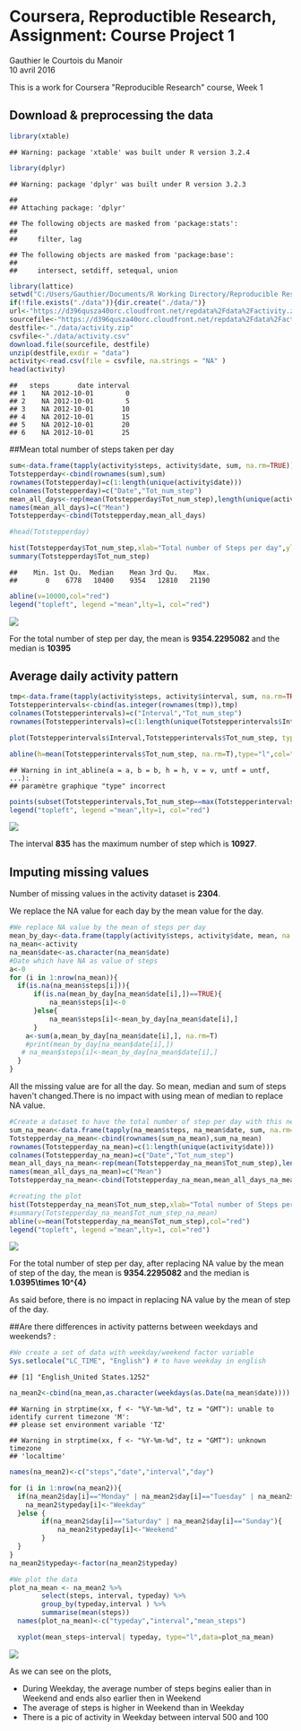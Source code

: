 # Coursera, Reproductible Research, Assignment: Course Project 1
Gauthier le Courtois du Manoir  
10 avril 2016  



This is a work for Coursera "Reproducible Research" course, Week 1  

## Download & preprocessing the data

```r
library(xtable)
```

```
## Warning: package 'xtable' was built under R version 3.2.4
```

```r
library(dplyr)
```

```
## Warning: package 'dplyr' was built under R version 3.2.3
```

```
## 
## Attaching package: 'dplyr'
```

```
## The following objects are masked from 'package:stats':
## 
##     filter, lag
```

```
## The following objects are masked from 'package:base':
## 
##     intersect, setdiff, setequal, union
```

```r
library(lattice)
setwd("C:/Users/Gauthier/Documents/R Working Directory/Reproducible Research/")
if(!file.exists("./data")){dir.create("./data/")}
url<-"https://d396qusza40orc.cloudfront.net/repdata%2Fdata%2Factivity.zip"
sourcefile<-"https://d396qusza40orc.cloudfront.net/repdata%2Fdata%2Factivity.zip"
destfile<-"./data/activity.zip"
csvfile<-"./data/activity.csv"
download.file(sourcefile, destfile)
unzip(destfile,exdir = "data")
activity<-read.csv(file = csvfile, na.strings = "NA" )
head(activity)
```

```
##   steps       date interval
## 1    NA 2012-10-01        0
## 2    NA 2012-10-01        5
## 3    NA 2012-10-01       10
## 4    NA 2012-10-01       15
## 5    NA 2012-10-01       20
## 6    NA 2012-10-01       25
```
##Mean total number of steps taken per day

```r
sum<-data.frame(tapply(activity$steps, activity$date, sum, na.rm=TRUE))
Totstepperday<-cbind(rownames(sum),sum)
rownames(Totstepperday)=c(1:length(unique(activity$date)))
colnames(Totstepperday)=c("Date","Tot_num_step")
mean_all_days<-rep(mean(Totstepperday$Tot_num_step),length(unique(activity$date)))
names(mean_all_days)=c("Mean")
Totstepperday<-cbind(Totstepperday,mean_all_days)

#head(Totstepperday)

hist(Totstepperday$Tot_num_step,xlab="Total number of Steps per day",ylab="Frequency in days",ylim=c(0,30),main="Total number of steps taken per day",col="lightblue", breaks=10)
summary(Totstepperday$Tot_num_step)
```

```
##    Min. 1st Qu.  Median    Mean 3rd Qu.    Max. 
##       0    6778   10400    9354   12810   21190
```

```r
abline(v=10000,col="red")
legend("topleft", legend ="mean",lty=1, col="red")
```

![](PA1_template_files/figure-html/unnamed-chunk-1-1.png)
  
For the total number of step per day, the mean is **9354.2295082** and the median is **10395**
  

## Average daily activity pattern

```r
tmp<-data.frame(tapply(activity$steps, activity$interval, sum, na.rm=TRUE))
Totstepperintervals<-cbind(as.integer(rownames(tmp)),tmp)
colnames(Totstepperintervals)=c("Interval","Tot_num_step")
rownames(Totstepperintervals)=c(1:length(unique(Totstepperintervals$Interval)))

plot(Totstepperintervals$Interval,Totstepperintervals$Tot_num_step, type="l",col="blue",xlab="Intervals",ylab="Total number of steps taken per interval",main="Average number of steps taken")

abline(h=mean(Totstepperintervals$Tot_num_step, na.rm=T),type="l",col="red")
```

```
## Warning in int_abline(a = a, b = b, h = h, v = v, untf = untf, ...):
## paramètre graphique "type" incorrect
```

```r
points(subset(Totstepperintervals,Tot_num_step==max(Totstepperintervals$Tot_num_step,na.rm=T))$Interval,max(Totstepperintervals$Tot_num_step,na.rm=T),col="red")
legend("topleft", legend ="mean",lty=1, col="red")
```

![](PA1_template_files/figure-html/unnamed-chunk-2-1.png)
  
The interval **835** has the maximum number of step which is **10927**.
  
## Imputing missing values
Number of missing values in the activity dataset is **2304**.

We replace the NA value for each day by the mean value for the day.


```r
#We replace NA value by the mean of steps per day
mean_by_day<-data.frame(tapply(activity$steps, activity$date, mean, na.rm=TRUE))
na_mean<-activity
na_mean$date<-as.character(na_mean$date)
#Date which have NA as value of steps
a<-0
for (i in 1:nrow(na_mean)){
  if(is.na(na_mean$steps[i])){
      if(is.na(mean_by_day[na_mean$date[i],])==TRUE){
          na_mean$steps[i]<-0
      }else{
          na_mean$steps[i]<-mean_by_day[na_mean$date[i],]
      }
    a<-sum(a,mean_by_day[na_mean$date[i],], na.rm=T)
    #print(mean_by_day[na_mean$date[i],])
   # na_mean$steps[i]<-mean_by_day[na_mean$date[i],]
  }
}
```
  
All the missing value are for all the day. So mean, median and sum of steps haven't changed.There is no impact with using mean of median to replace NA value.


```r
#Create a dataset to have the total number of step per day with this new dataset
sum_na_mean<-data.frame(tapply(na_mean$steps, na_mean$date, sum, na.rm=TRUE))
Totstepperday_na_mean<-cbind(rownames(sum_na_mean),sum_na_mean)
rownames(Totstepperday_na_mean)=c(1:length(unique(activity$date)))
colnames(Totstepperday_na_mean)=c("Date","Tot_num_step")
mean_all_days_na_mean<-rep(mean(Totstepperday_na_mean$Tot_num_step),length(unique(activity$date)))
names(mean_all_days_na_mean)=c("Mean")
Totstepperday_na_mean<-cbind(Totstepperday_na_mean,mean_all_days_na_mean)

#creating the plot
hist(Totstepperday_na_mean$Tot_num_step,xlab="Total number of Steps per day after transforming NA value by the mean of day",ylab="Frequency in days",ylim=c(0,30),main="Total number of steps taken per day",col="lightblue", breaks=10)
#summary(Totstepperday_na_mean$Tot_num_step_na_mean)
abline(v=mean(Totstepperday_na_mean$Tot_num_step),col="red")
legend("topleft", legend ="mean",lty=1, col="red")
```

![](PA1_template_files/figure-html/Creating_plot-1.png)
  
For the total number of step per day, after replacing NA value by the mean of step of the day, the mean is **9354.2295082** and the median is **1.0395\times 10^{4}**
  
As said before, there is no impact in replacing NA value by the mean of step of the day.

##Are there differences in activity patterns between weekdays and weekends? :


```r
#We create a set of data with weekday/weekend factor variable
Sys.setlocale("LC_TIME", "English") # to have weekday in english
```

```
## [1] "English_United States.1252"
```

```r
na_mean2<-cbind(na_mean,as.character(weekdays(as.Date(na_mean$date))))
```

```
## Warning in strptime(xx, f <- "%Y-%m-%d", tz = "GMT"): unable to identify current timezone 'M':
## please set environment variable 'TZ'
```

```
## Warning in strptime(xx, f <- "%Y-%m-%d", tz = "GMT"): unknown timezone
## 'localtime'
```

```r
names(na_mean2)<-c("steps","date","interval","day")

for (i in 1:nrow(na_mean2)){
  if(na_mean2$day[i]=="Monday" | na_mean2$day[i]=="Tuesday" | na_mean2$day[i]=="Wednesday" | na_mean2$day[i]=="Thursday" | na_mean2$day[i]=="Friday"){
    na_mean2$typeday[i]<-"Weekday"
  }else {
        if(na_mean2$day[i]=="Saturday" | na_mean2$day[i]=="Sunday"){ 
            na_mean2$typeday[i]<-"Weekend"
        }
  }
}
na_mean2$typeday<-factor(na_mean2$typeday)

#We plot the data
plot_na_mean <- na_mean2 %>% 
        select(steps, interval, typeday) %>%
        group_by(typeday,interval ) %>%
        summarise(mean(steps)) 
  names(plot_na_mean)<-c("typeday","interval","mean_steps")

  xyplot(mean_steps~interval| typeday, type="l",data=plot_na_mean)  
```

![](PA1_template_files/figure-html/unnamed-chunk-3-1.png)
  
As we can see on the plots,   
- During Weekday, the average number of steps begins ealier than in Weekend and ends also earlier then in Weekend  
- The average of steps is higher in Weekend than in Weekday  
- There is a pic of activity in Weekday between interval 500 and 100  
